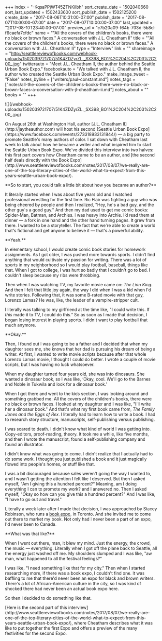 +++
index = "-KqsaPPjWT45ZTNKiIbh"
sort_create_date = 1502040660
sort_last_updated = 1502433600
sort_publish_date = 1502125200
create_date = "2017-08-06T10:31:00-07:00"
publish_date = "2017-08-07T10:00:00-07:00"
date = "2017-08-07T10:00:00-07:00"
last_updated = "2017-08-10T23:40:00-07:00"
preview_url = "c7b20a09-f64b-703d-5b8d-f6caefa7cfdc"
name = "\"All the covers of the children's books, there were no black or brown faces.\" A conversation with J.L. Cheatham II"
title = "\"All the covers of the children's books, there were no black or brown faces.\" A conversation with J.L. Cheatham II"
type = "Interview"
link = ""
shareimage = "http://seattlereviewofbooks.com/webhook-uploads/1502039721707/51K4ZDZyrZL._SX398_BO1%2C204%2C203%2C200_.jpg"
twitterauto = "Meet J.L. Cheatham II, the author behind the Seattle Urban Book Expo."
facebookauto = "We talked with J.L. Cheatham II, the author who created the Seattle Urban Book Expo."
make_image_tweet = "False"
notes_byline = ["writers/paul-constant.md"]
notes_tags = ["notes/all-the-covers-of-the-childrens-books-there-were-no-black-or-brown-faces-a-conversation-with-jl-cheatham-ii.md"]
notes_about = ""
books = ""
+++
<p class="image-left">![](/webhook-uploads/1502039721707/51K4ZDZyrZL._SX398_BO1%2C204%2C203%2C200_.jpg)</p>

<p class="intro">On August 26th at Washington Hall, author [J.L. Cheatham II](http://jaytheauthor.com) will host his second [Seattle Urban Book Expo](https://www.facebook.com/events/273318933131844/) — a big party to promote Seattle's many authors of color. I sat down with Cheatham last week to talk about how he became a writer and what inspired him to start the Seattle Urban Book Expo. We've divided this interview into two halves: this first part covers how Cheatham came to be an author, and [the second half deals directly with the Book Expo](http://www.seattlereviewofbooks.com/notes/2017/08/07/we-really-are-one-of-the-top-literary-cities-of-the-world-what-to-expect-from-this-years-seattle-urban-book-expo/).</p>

<p class="noindent">**So to start, you could talk a little bit about how you became an author?**</p>

<p class="noindent">It literally started when I was about five years old and I watched professional wrestling for the first time. Ric Flair was fighting a guy who was being cheered by people and then I realized, "Hey, he's a bad guy, and the other guy's a good guy." And then my dad used to get me comic books: Spider-Man, Batman, and Archies. I was heavy into Archie. I’d read them at dinner  —  a fork in one hand and the other hand turning pages. It grew from there. I wanted to be a storyteller. The fact that we're able to create a world that's fictional and get anyone to believe it  —  that's a powerful ability.</p>

<p class="noindent">**Yeah.**</p>

<p class="noindent">In elementary school, I would create comic book stories for homework assignments. As I got older, I was pushed more towards sports. I didn’t find anything that would cultivate my passion for writing. There was a lot of sports in my neighborhood so I would play football, baseball, things like that. When I got to college, I was hurt so badly that I couldn't go to bed. I couldn't sleep because my ribs were throbbing.</p>

Then when I was watching TV, my favorite movie came on: *The Lion King*. And then I felt that little joy again, the way I did when I was a kid when I'd write stories. Following that, it was some B-rated movie with that guy, Lorenzo Lamas? He was, like, the leader of a vampire-stripper cult. 

I literally was talking to my girlfriend at the time like, "I could write this. If *this* made it to TV, I could do this.” So as soon as I made that decision, I began losing interest in playing sports. I didn't want to play football that much anymore.

<p class="noindent">**Okay.**</p>

<p class="noindent">Then, I found out I was going to be a father and I decided that when my daughter sees me, she knows that her dad is pursuing his dream of being a writer. At first, I wanted to write movie scripts because after that whole Lorenzo Lamas movie, I thought I could do better. I wrote a couple of movie scripts, but I was having no luck whatsoever.</p>

When my daughter turned four years old, she was into dinosaurs. She wanted a dinosaur book, so I was like, ‘Okay, cool. We'll go to the Barnes and Noble in Tukwila and look for a dinosaur book.’ 

When I got there and went to the kids section, I was looking around and something grabbed me: All the covers of the children's books, there were no black or brown faces. I looked at my daughter and I was like, "I'll write her a dinosaur book." And that's what my first book came from, *The Family Jones and the Eggs of Rex*. I literally had to learn how to write a book. I had to research story structure, manuscripts, self-publishing versus publishing.

I was scared to death. I didn't know what kind of world I was getting into. Copy-editors, proof-reading, theory. It took me a while, like five months, and then I wrote the manuscript, found a self-publishing company and found an illustrator. 

I didn't know what was going to come. I didn't realize that I actually had to do some work. I thought you just published a book and it just magically flowed into people's homes, or stuff like that. 

I was a bit discouraged because sales weren't going the way I wanted to, and I wasn't getting the attention I felt like I deserved. But then I asked myself, "Am I giving this a hundred percent?" Meaning, am I doing everything I can to promote my work? and I answered no. Then I asked myself, "Okay so how can you give this a hundred percent?" And I was like, "I have to go out and travel."

Literally a week later after I made that decision, I was approached by Stacey Robinson, who runs a [book expo]( https://kyapublishing.blogspot.com/2017/06/details-for-kya-publishings-4th-annual.html), in Toronto. And she invited me to come out there to market my book. Not only had I never been a part of an expo, I'd never been to Canada. 

<p class="noindent">**What was that like?**</p>

<p class="noindent">When I went out there, man, it blew my mind. Just the energy, the crowd, the music — everything. Literally when I got off the plane back to Seattle, all the energy just washed off me. My shoulders slumped and I was like, "aw man, what happened to all the festival feelings?”</p>

I was like, "I need something like that for my city." Then when I started researching more, if there was a book expo, I couldn't find one. It was baffling to me that there'd never been an expo for black and brown writers. There's a lot of African-American culture in the city, so I was kind of shocked there had never been an actual book expo here. 

So then I decided to do something like that.

<p class="footer">[Here is the second part of this interview](http://www.seattlereviewofbooks.com/notes/2017/08/07/we-really-are-one-of-the-top-literary-cities-of-the-world-what-to-expect-from-this-years-seattle-urban-book-expo/), where Cheatham describes what it was like to put together the first Expo and offers a preview of the many festivities for the second Expo.</p>







